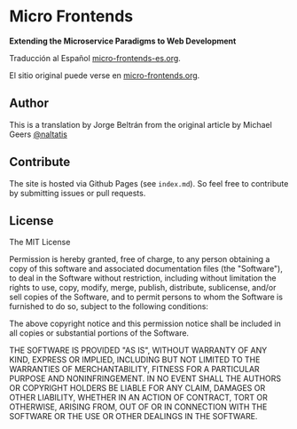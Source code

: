 # Micro Frontends
**Extending the Microservice Paradigms to Web Development**

Traducción al Español [micro-frontends-es.org](https://micro-frontends-es.org/).

El sitio original puede verse en [micro-frontends.org](https://micro-frontends.org/).

## Author
This is a translation by Jorge Beltrán from the original article by
Michael Geers [@naltatis](https://twitter.com/naltatis)

## Contribute

The site is hosted via Github Pages (see `index.md`).
So feel free to contribute by submitting issues or pull requests.

## License

The MIT License

Permission is hereby granted, free of charge, to any person obtaining a copy of this software and associated documentation files (the "Software"), to deal in the Software without restriction, including without limitation the rights to use, copy, modify, merge, publish, distribute, sublicense, and/or sell copies of the Software, and to permit persons to whom the Software is furnished to do so, subject to the following conditions:

The above copyright notice and this permission notice shall be included in all copies or substantial portions of the Software.

THE SOFTWARE IS PROVIDED "AS IS", WITHOUT WARRANTY OF ANY KIND, EXPRESS OR IMPLIED, INCLUDING BUT NOT LIMITED TO THE WARRANTIES OF MERCHANTABILITY, FITNESS FOR A PARTICULAR PURPOSE AND NONINFRINGEMENT. IN NO EVENT SHALL THE AUTHORS OR COPYRIGHT HOLDERS BE LIABLE FOR ANY CLAIM, DAMAGES OR OTHER LIABILITY, WHETHER IN AN ACTION OF CONTRACT, TORT OR OTHERWISE, ARISING FROM, OUT OF OR IN CONNECTION WITH THE SOFTWARE OR THE USE OR OTHER DEALINGS IN THE SOFTWARE.
